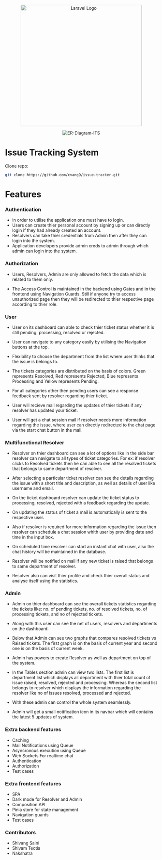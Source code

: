 <p align="center"><a href="https://laravel.com" target="_blank"><img src="https://raw.githubusercontent.com/laravel/art/master/logo-lockup/5%20SVG/2%20CMYK/1%20Full%20Color/laravel-logolockup-cmyk-red.svg" width="400" alt="Laravel Logo"></a></p>
<!-- <img src="https://ibb.co/8sMncnt" ></img> -->
<div align="center">
<img src="https://i.ibb.co/sRjpHpz/ER-Diagram-ITS.png" align="center" alt="ER-Diagram-ITS"  />
</div>

#  Issue Tracking System


Clone repo: 
```sh
git clone https://github.com/cvang9/issue-tracker.git
```

# Features

###  Authentication

- In order to utilise the application one must have to login.
- Users can create thier personal account by signing up or can directly login if they had already created an account.
- Resolvers can take thier credentials from Admin then after they can login into the system.
- Application developers provide admin creds to admin through which admin can login into the system. 


###  Authorization

- Users, Resolvers, Admin are only allowed to fetch the data which is related to them only.

- The Access Control is maintained in the backend using Gates and in the frontend using Navigation Guards. Still if anyone try to access unauthorized page then they will be redirected to thier respective page according to thier role.


###  User  

- User on its dashboard can able to check thier ticket status whether it is still pending, processing, resolved or rejected.

- User can navigate to any category easily by utilising the Navigation buttons at the top.

- Flexibility to choose the department from the list where user thinks that the issue is belongs to.

- The tickets categories are distributed on the basis of colors.
   Green represents Resolved, Red represents Rejected, Blue represents Processing and Yellow represents Pending.

- For all categories other then pending users can see a response feedback sent by resolver regarding thier ticket. 

- User will recieve mail regarding the updates of thier tickets if any resolver has updated your ticket.

- User will get a chat session mail if resolver needs more information regarding the issue, where user can directly redirected to the chat page via the start chat button in the mail.
 


###  Multifunctional Resolver 

- Resolver on thier dashboard can see a lot of options like in the side bar resolver can navigate to all types of ticket categories.  For ex: if resolver clicks to Resolved tickets then he can able to see all the resolved tickets that belongs to same department of resolver.   

- After selecting a particular ticket resolver can see the details regarding the issue with a short title and description, as well as details of user like username and email.

- On the ticket dashboard resolver can update the ticket status to processing, resolved, rejected with a feedback regarding the update.

- On updating the status of ticket a mail is automatically is sent to the respective user.

- Also if resolver is required for more information regarding the issue then resolver can schedule a chat session whith user by providing date and time in the input box. 

- On scheduled time resolver can start an instant chat with user, also the chat history will be maintained in the database.

- Resolver will be notified on mail if any new ticket is raised that belongs to same department of resolver.

- Resolver also can visit thier profile and check thier overall status and analyse itself using the statistics.


###  Admin 

- Admin on thier dashboard can see the overall tickets statistics regarding the tickets like: no. of pending tickets, no. of resolved tickets, no. of processing tickets, and no of rejected tickets.

- Along with this user can see the net of users, resolvers and departments on the dashboard.

- Below that Admin can see two graphs that compares resolved tickets vs Raised tickets. The first graph is on the basis of current year and second one is on the basis of current week. 

- Admin has powers to create Resolver as well as department on top of the system.

- In the Tables section admin can view two lists. The first list is department list which displays all department with thier total count of issue raised, resolved, rejected and processing. Whereas  the second list belongs to resolver which displays the information regarding the resolver like no of issues resolved, processed and rejected.

- With these admin can control the whole system seamlessly.

- Admin will get a small notification icon in its navbar which will contains the latest 5 updates of system. 

### Extra backend features 

- Caching
- Mail Notifications using Queue
- Asyncronous execution using Queue
- Web Sockets For realtime chat
- Authentication
- Authorization
- Test cases



### Extra frontend features 

- SPA
- Dark mode for Resolver and Admin
- Composition API
- Pinia store for state management
- Navigation guards
- Test cases



### Contributors
 - Shivang Saini
- Shivam Teotia
- Nakshatra
